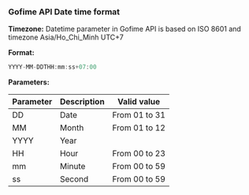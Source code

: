 ### Gofime API Date time format

**Timezone:** Datetime parameter in Gofime API is based on ISO 8601 and timezone Asia/Ho_Chi_Minh UTC+7

**Format:** 

```javascript
YYYY-MM-DDTHH:mm:ss+07:00
```

**Parameters:**

| Parameter | Description | Valid value   |
| --------- | ----------- | ------------- |
| DD        | Date        | From 01 to 31 |
| MM        | Month       | From 01 to 12 |
| YYYY      | Year        |               |
| HH        | Hour        | From 00 to 23 |
| mm        | Minute      | From 00 to 59 |
| ss        | Second      | From 00 to 59 |




